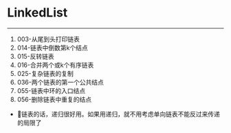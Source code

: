 # LinkedList
-----------
1. 003-从尾到头打印链表
2. 014-链表中倒数第k个结点
3. 015-反转链表
4. 016-合并两个或k个有序链表
5. 025-复杂链表的复制
6. 036-两个链表的第一个公共结点
7. 055-链表中环的入口结点
8. 056-删除链表中重复的结点

- 链表的话，递归很好用。如果用递归，就不用考虑单向链表不能反过来传递的局限了
